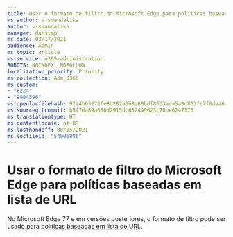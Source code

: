 ```yaml
---
title: Usar o formato de filtro do Microsoft Edge para políticas baseadas em lista de URL
ms.author: v-smandalika
author: v-smandalika
manager: dansimp
ms.date: 03/17/2021
audience: Admin
ms.topic: article
ms.service: o365-administration
ROBOTS: NOINDEX, NOFOLLOW
localization_priority: Priority
ms.collection: Adm_O365
ms.custom:
- "8224"
- "9004596"
ms.openlocfilehash: 97a4b05272fe8b282a3b8a60bdf8633ada5a9c863fe7f0dea6a372d878a510b5
ms.sourcegitcommit: b5f7da89a650d2915dc652449623c78be6247175
ms.translationtype: HT
ms.contentlocale: pt-BR
ms.lasthandoff: 08/05/2021
ms.locfileid: "54006986"
---
```

# <a name="use-microsoft-edges-filter-format-for-url-listbased-policies"></a>Usar o formato de filtro do Microsoft Edge para políticas baseadas em lista de URL

No Microsoft Edge 77 e em versões posteriores, o formato de filtro pode ser usado para [políticas baseadas em lista de URL](https://docs.microsoft.com/deployedge/edge-learnmmore-url-list-filter%20format).

